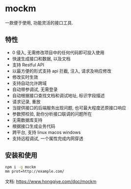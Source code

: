 # mockm
一款便于使用, 功能灵活的接口工具.

## 特性
- 0 侵入, 无需修改项目中的任何代码即可投入使用
- 快速生成接口和数据, 以及文档
- 支持 Restful API
- 以最方便的形式支持 api 拦截, 注入, 请求及响应修改
- 修改实时生效
- 支持自动允许跨域
- 自动带参调试, 无需登录
- 自动根据接口查找文档和调试地址, 标识字段描述
- 请求记录, 重放
- 当提供接口的后端服务出现问题, 也可最大程度还原接口响应
- 参数预校验, 助你分析接口联调的问题所在
- 无需数据库支持
- 根据接口生成业务代码
- 跨平台, 支持 linux macos windows
- 支持远程调试, 一个属性完成内网穿透

## 安装和使用
``` sh
npm i -g mockm
mm prot=http://example.com/
```

文档: https://www.hongqiye.com/doc/mockm
